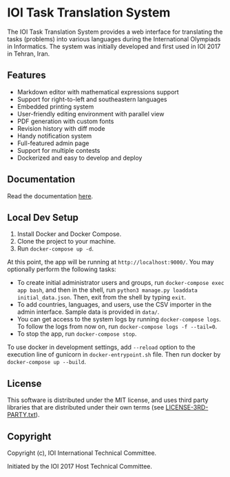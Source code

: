 # IOI Task Translation System

The IOI Task Translation System provides a web interface for translating the tasks (problems) into various languages during the International Olympiads in Informatics. The system was initially developed and first used in IOI 2017 in Tehran, Iran.

## Features

* Markdown editor with mathematical expressions support
* Support for right-to-left and southeastern languages
* Embedded printing system
* User-friendly editing environment with parallel view
* PDF generation with custom fonts
* Revision history with diff mode
* Handy notification system
* Full-featured admin page
* Support for multiple contests
* Dockerized and easy to develop and deploy

## Documentation

Read the documentation [here](./docs/README.md).

## Local Dev Setup

1. Install Docker and Docker Compose.
2. Clone the project to your machine.
3. Run `docker-compose up -d`.

At this point, the app will be running at `http://localhost:9000/`. You may optionally perform the following tasks:

* To create initial administrator users and groups, run `docker-compose exec app bash`, and then in the shell, run `python3 manage.py loaddata initial_data.json`. Then, exit from the shell by typing `exit`.
* To add countries, languages, and users, use the CSV importer in the admin interface. Sample data is provided in `data/`.
* You can get access to the system logs by running `docker-compose logs`. To follow the logs from now on, run `docker-compose logs -f --tail=0`.
* To stop the app, run `docker-compose stop`.

To use docker in development settings, add `--reload` option to the execution line of gunicorn in `docker-entrypoint.sh` file. Then run docker by `docker-compose up --build`.

## License

This software is distributed under the MIT license,
and uses third party libraries that are distributed under their own terms
(see [LICENSE-3RD-PARTY.txt](./LICENSE-3RD-PARTY.txt)).

## Copyright

Copyright (c), IOI International Technical Committee.

Initiated by the IOI 2017 Host Technical Committee.
